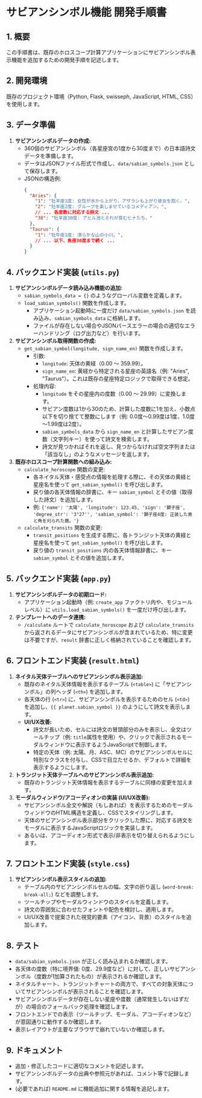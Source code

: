 # サビアンシンボル機能 開発手順書

## 1. 概要

この手順書は、既存のホロスコープ計算アプリケーションにサビアンシンボル表示機能を追加するための開発手順を記述します。

## 2. 開発環境

既存のプロジェクト環境（Python, Flask, swisseph, JavaScript, HTML, CSS）を使用します。

## 3. データ準備

1.  **サビアンシンボルデータの作成:**
    *   360個のサビアンシンボル（各星座宮の1度から30度まで）の日本語詩文データを準備します。
    *   データはJSONファイル形式で作成し、`data/sabian_symbols.json` として保存します。
    *   JSONの構造例:
        ```json
        {
          "Aries": {
            "1": "牡羊座1度: 女性が水から上がり、アザラシも上がり彼女を抱く。",
            "2": "牡羊座2度: グループを楽しませているコメディアン。",
            // ... 各度数に対応する詩文 ...
            "30": "牡羊座30度: アヒル池とそれが育むヒナたち。"
          },
          "Taurus": {
            "1": "牡牛座1度: 清らかな山の小川。",
            // ... 以下、魚座30度まで続く ...
          }
        }
        ```

## 4. バックエンド実装 (`utils.py`)

1.  **サビアンシンボルデータ読み込み機能の追加:**
    *   `sabian_symbols_data = {}` のようなグローバル変数を定義します。
    *   `load_sabian_symbols()` 関数を作成します。
        *   アプリケーション起動時に一度だけ `data/sabian_symbols.json` を読み込み、`sabian_symbols_data` に格納します。
        *   ファイルが存在しない場合やJSONパースエラーの場合の適切なエラーハンドリング（ログ出力など）を行います。
2.  **サビアンシンボル取得関数の作成:**
    *   `get_sabian_symbol(longitude, sign_name_en)` 関数を作成します。
        *   引数:
            *   `longitude`: 天体の黄経（0.00 ～ 359.99）。
            *   `sign_name_en`: 黄経から特定される星座の英語名（例: "Aries", "Taurus"）。これは既存の星座特定ロジックで取得できる想定。
        *   処理内容:
            *   `longitude` をその星座内の度数（0.00 ～ 29.99）に変換します。
            *   サビアン度数は1から30のため、計算した度数に1を加え、小数点以下を切り捨てて整数にします（例: 0.0度～0.99度は1度、1.0度～1.99度は2度）。
            *   `sabian_symbols_data` から `sign_name_en` と計算したサビアン度数（文字列キー）を使って詩文を検索します。
            *   詩文が見つかればそれを返し、見つからなければ空文字列または「該当なし」のようなメッセージを返します。
3.  **既存ホロスコープ計算関数への組み込み:**
    *   `calculate_horoscope` 関数の変更:
        *   各ネイタル天体・感受点の情報を処理する際に、その天体の黄経と星座名を使って `get_sabian_symbol()` を呼び出します。
        *   戻り値の各天体情報の辞書に、キー `sabian_symbol` とその値（取得した詩文）を追加します。
        *   例: `{'name': '太陽', 'longitude': 123.45, 'sign': '獅子座', 'degree_str': '3°27'', 'sabian_symbol': '獅子座4度: 正装した男と角を刈られた鹿。'}`
    *   `calculate_transits` 関数の変更:
        *   `transit_positions` を生成する際に、各トランジット天体の黄経と星座名を使って `get_sabian_symbol()` を呼び出します。
        *   戻り値の `transit_positions` 内の各天体情報辞書に、キー `sabian_symbol` とその値を追加します。

## 5. バックエンド実装 (`app.py`)

1.  **サビアンシンボルデータの初期ロード:**
    *   アプリケーション起動時（例: `create_app` ファクトリ内や、モジュールレベル）に `utils.load_sabian_symbols()` を一度だけ呼び出します。
2.  **テンプレートへのデータ連携:**
    *   `/calculate` ルートで `calculate_horoscope` および `calculate_transits` から返されるデータにサビアンシンボルが含まれているため、特に変更は不要ですが、`result` 辞書に正しく格納されていることを確認します。

## 6. フロントエンド実装 (`result.html`)

1.  **ネイタル天体テーブルへのサビアンシンボル表示追加:**
    *   既存のネイタル天体情報を表示するテーブル (`<table>`) に「サビアンシンボル」の列ヘッダ (`<th>`) を追加します。
    *   各天体の行 (`<tr>`) に、サビアンシンボルを表示するためのセル (`<td>`) を追加し、`{{ planet.sabian_symbol }}` のようにして詩文を表示します。
    *   **UI/UX改善:**
        *   詩文が長いため、セルには詩文の冒頭部分のみを表示し、全文はツールチップ（例: `title`属性を使用）や、クリックで表示されるモーダルウィンドウに表示するようJavaScriptで制御します。
        *   特定の天体（例: 太陽、月、ASC、MC）のサビアンシンボルセルに特別なクラスを付与し、CSSで目立たせるか、デフォルトで詳細を表示するようにします。
2.  **トランジット天体テーブルへのサビアンシンボル表示追加:**
    *   既存のトランジット天体情報を表示するテーブルに同様の変更を加えます。
3.  **モーダルウィンドウ/アコーディオンの実装 (UI/UX改善):**
    *   サビアンシンボル全文や解説（もしあれば）を表示するためのモーダルウィンドウのHTML構造を定義し、CSSでスタイリングします。
    *   天体のサビアンシンボル表示部分をクリックした際に、対応する詩文をモーダルに表示するJavaScriptロジックを実装します。
    *   あるいは、アコーディオン形式で表示/非表示を切り替えられるようにします。

## 7. フロントエンド実装 (`style.css`)

1.  **サビアンシンボル表示スタイルの追加:**
    *   テーブル内のサビアンシンボルセルの幅、文字の折り返し (`word-break: break-all;`) などを調整します。
    *   ツールチップやモーダルウィンドウのスタイルを定義します。
    *   詩文の雰囲気に合わせたフォントや配色を検討し、適用します。
    *   UI/UX改善で提案された視覚的要素（アイコン、背景）のスタイルを追加します。

## 8. テスト

-   `data/sabian_symbols.json` が正しく読み込まれるか確認します。
-   各天体の度数（特に境界値: 0度、29.9度など）に対して、正しいサビアンシンボル（度数が1加算されたもの）が表示されるか確認します。
-   ネイタルチャート、トランジットチャートの両方で、すべての対象天体についてサビアンシンボルが表示されることを確認します。
-   サビアンシンボルデータが存在しない星座や度数（通常発生しないはずだが）の場合のフォールバック処理を確認します。
-   フロントエンドでの表示（ツールチップ、モーダル、アコーディオンなど）が意図通りに動作するか確認します。
-   表示レイアウトが主要なブラウザで崩れていないか確認します。

## 9. ドキュメント

-   追加・修正したコードに適切なコメントを記述します。
-   サビアンシンボルデータの出典や参照元があれば、コメント等で記録します。
-   (必要であれば) `README.md` に機能追加に関する情報を追記します。 